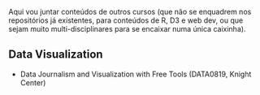 Aqui vou juntar conteúdos de outros cursos (que não se enquadrem nos repositórios já existentes, para conteúdos de R, D3 e web dev, ou que sejam muito multi-disciplinares para se encaixar numa única caixinha).

## Data Visualization

* Data Journalism and Visualization with Free Tools (DATA0819, Knight Center)


 

